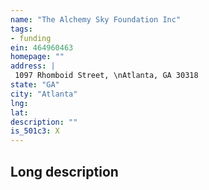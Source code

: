 ```yaml
---
name: "The Alchemy Sky Foundation Inc"
tags:
- funding
ein: 464960463
homepage: ""
address: |
 1097 Rhomboid Street, \nAtlanta, GA 30318
state: "GA"
city: "Atlanta"
lng: 
lat: 
description: ""
is_501c3: X
---
```


## Long description


